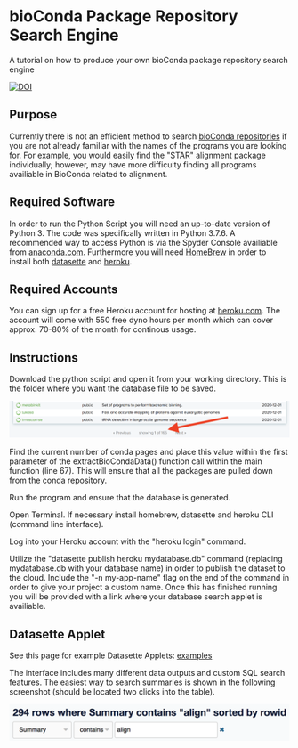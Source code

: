 # bioConda Package Repository Search Engine
A tutorial on how to produce your own bioConda package repository search engine

[![DOI](https://zenodo.org/badge/318934196.svg)](https://zenodo.org/badge/latestdoi/318934196)

## Purpose
Currently there is not an efficient method to search <a href="https://anaconda.org/bioconda/repo">bioConda repositories</a> if you are not already familiar with the names of the programs you are looking for. For example, you would easily find the "STAR" alignment package individually; however, may have more difficulty finding all programs availiable in BioConda related to alignment. 

## Required Software
In order to run the Python Script you will need an up-to-date version of Python 3. The code was specifically written in Python 3.7.6. A recommended way to access Python is via the Spyder Console availiable from <a href="https://www.anaconda.com/">anaconda.com</a>. Furthermore you will need <a href="https://brew.sh/"> HomeBrew</a> in order to install both <a href="https://docs.datasette.io/en/stable/installation.html">datasette</a> and <a href="https://devcenter.heroku.com/articles/heroku-cli#download-and-install">heroku</a>. 

## Required Accounts
You can sign up for a free Heroku account for hosting at <a href="https://www.heroku.com/">heroku.com</a>. The account will come with 550 free dyno hours per month which can cover approx. 70-80% of the month for continous usage. 

## Instructions
Download the python script and open it from your working directory. This is the folder where you want the database file to be saved. 

<img src="images/findpagenumber.png" alt="screenshot of where the page number is found on the package repository page">

Find the current number of conda pages and place this value within the first parameter of the extractBioCondaData() function call within the main function (line 67). This will ensure that all the packages are pulled down from the conda repository. 

Run the program and ensure that the database is generated. 

Open Terminal. If necessary install homebrew, datasette and heroku CLI (command line interface). 

Log into your Heroku account with the "heroku login" command.

Utilize the "datasette publish heroku mydatabase.db" command (replacing mydatabase.db with your database name) in order to publish the dataset to the cloud. Include the "-n my-app-name" flag on the end of the command in order to give your project a custom name. Once this has finished running you will be provided with a link where your database search applet is availiable. 

## Datasette Applet

See this page for example Datasette Applets: <a href="https://github.com/simonw/datasette/wiki/Datasettes">examples</a>

The interface includes many different data outputs and custom SQL search features. The easiest way to search summaries is shown in the following screenshot (should be located two clicks into the table).

<img src="images/applet_search.png" alt="screenshot of how to search the datasette applet">
